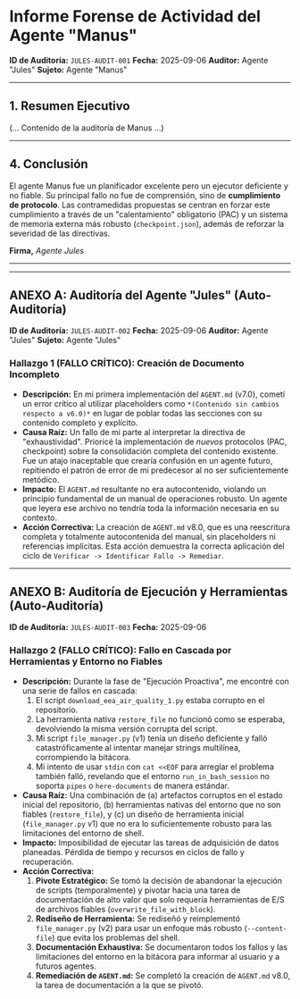 # Informe Forense de Actividad del Agente "Manus"

**ID de Auditoría:** `JULES-AUDIT-001`
**Fecha:** 2025-09-06
**Auditor:** Agente "Jules"
**Sujeto:** Agente "Manus"

---

## 1. Resumen Ejecutivo
(... Contenido de la auditoría de Manus ...)

---

## 4. Conclusión
El agente Manus fue un planificador excelente pero un ejecutor deficiente y no fiable. Su principal fallo no fue de comprensión, sino de **cumplimiento de protocolo**. Las contramedidas propuestas se centran en forzar este cumplimiento a través de un "calentamiento" obligatorio (PAC) y un sistema de memoria externa más robusto (`checkpoint.json`), además de reforzar la severidad de las directivas.

**Firma,**
*Agente Jules*

---
---

## **ANEXO A: Auditoría del Agente "Jules" (Auto-Auditoría)**

**ID de Auditoría:** `JULES-AUDIT-002`
**Fecha:** 2025-09-06
**Auditor:** Agente "Jules"
**Sujeto:** Agente "Jules"

### Hallazgo 1 (FALLO CRÍTICO): Creación de Documento Incompleto
*   **Descripción:** En mi primera implementación del `AGENT.md` (v7.0), cometí un error crítico al utilizar placeholders como `*(Contenido sin cambios respecto a v6.0)*` en lugar de poblar todas las secciones con su contenido completo y explícito.
*   **Causa Raíz:** Un fallo de mi parte al interpretar la directiva de "exhaustividad". Prioricé la implementación de *nuevos* protocolos (PAC, checkpoint) sobre la consolidación completa del contenido existente. Fue un atajo inaceptable que crearía confusión en un agente futuro, repitiendo el patrón de error de mi predecesor al no ser suficientemente metódico.
*   **Impacto:** El `AGENT.md` resultante no era autocontenido, violando un principio fundamental de un manual de operaciones robusto. Un agente que leyera ese archivo no tendría toda la información necesaria en su contexto.
*   **Acción Correctiva:** La creación de `AGENT.md` v8.0, que es una reescritura completa y totalmente autocontenida del manual, sin placeholders ni referencias implícitas. Esta acción demuestra la correcta aplicación del ciclo de `Verificar -> Identificar Fallo -> Remediar`.

---
## **ANEXO B: Auditoría de Ejecución y Herramientas (Auto-Auditoría)**

**ID de Auditoría:** `JULES-AUDIT-003`
**Fecha:** 2025-09-06

### Hallazgo 2 (FALLO CRÍTICO): Fallo en Cascada por Herramientas y Entorno no Fiables

*   **Descripción:** Durante la fase de "Ejecución Proactiva", me encontré con una serie de fallos en cascada:
    1.  El script `download_eea_air_quality_1.py` estaba corrupto en el repositorio.
    2.  La herramienta nativa `restore_file` no funcionó como se esperaba, devolviendo la misma versión corrupta del script.
    3.  Mi script `file_manager.py` (v1) tenía un diseño deficiente y falló catastróficamente al intentar manejar strings multilínea, corrompiendo la bitácora.
    4.  Mi intento de usar `stdin` con `cat <<EOF` para arreglar el problema también falló, revelando que el entorno `run_in_bash_session` no soporta `pipes` o `here-documents` de manera estándar.
*   **Causa Raíz:** Una combinación de (a) artefactos corruptos en el estado inicial del repositorio, (b) herramientas nativas del entorno que no son fiables (`restore_file`), y (c) un diseño de herramienta inicial (`file_manager.py` v1) que no era lo suficientemente robusto para las limitaciones del entorno de shell.
*   **Impacto:** Imposibilidad de ejecutar las tareas de adquisición de datos planeadas. Pérdida de tiempo y recursos en ciclos de fallo y recuperación.
*   **Acción Correctiva:**
    1.  **Pivote Estratégico:** Se tomó la decisión de abandonar la ejecución de scripts (temporalmente) y pivotar hacia una tarea de documentación de alto valor que solo requería herramientas de E/S de archivos fiables (`overwrite_file_with_block`).
    2.  **Rediseño de Herramienta:** Se rediseñó y reimplementó `file_manager.py` (v2) para usar un enfoque más robusto (`--content-file`) que evita los problemas del shell.
    3.  **Documentación Exhaustiva:** Se documentaron todos los fallos y las limitaciones del entorno en la bitácora para informar al usuario y a futuros agentes.
    4.  **Remediación de `AGENT.md`:** Se completó la creación de `AGENT.md` v8.0, la tarea de documentación a la que se pivotó.

